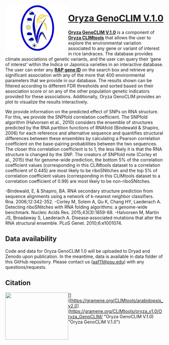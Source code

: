 [<img align="left" width="200" height="150" src="https://github.com/CLIMtools/Oryza_GenoCLIM/blob/main/www/Oryza_GenoCLIM_logo.png">](https://gramene.org/CLIMtools/oryza_v1.0/Oryza_GenoCLIM/ "GenoCLIM")

# [Oryza GenoCLIM V.1.0](https://gramene.org/CLIMtools/oryza_v1.0/Oryza_GenoCLIM/ "Oryza GenoCLIM V.1.0")
[**Oryza GenoCLIM V.1.0**](https://gramene.org/CLIMtools/oryza_v1.0/Oryza_GenoCLIM/ "Oryza GenoCLIM V.1.0") is a component of [**Oryza CLIMtools**](https://gramene.org/CLIMtools/oryza_v1.0/ "**Oryza CLIMtools**") that allows the user to explore the environmental variation associated to any gene or variant of interest in rice landraces. The database provides climate associations of genetic variants, and the user can query their ‘gene of interest’ within the Indica or Japonica varieties in an interactive database. The user can enter any **[RAP gene ID](https://rapdb.dna.affrc.go.jp/index.html "RAP gene ID")** on the search box and retrieve any significant association with any of the more that 400 environmental parameters that we provide in our database. The results shown can be filtered according to different FDR thresholds and sorted based on their association score or on any of the other population genetic indicators provided for these associations. Additionally, Oryza GenoCLIM provides an plot to visualize the results interactively.

We provide information on the predicted effect of SNPs on RNA structure. For this, we provide the SNPfold correlation coefficient. The SNPfold algorithm (Halvorsen et al., 2010) considers the ensemble of structures predicted by the RNA partition functions of RNAfold (Bindewald & Shapiro, 2006) for each reference and alternative sequence and quantifies structural differences between these ensembles by calculating a Pearson correlation coefficient on the base-pairing probabilities between the two sequences. The closer this correlation coefficient is to 1, the less likely it is that the RNA structure is changed by the SNP. The creators of SNPfold note (Corley et al., 2015) that for genome-wide prediction, the bottom 5% of the correlation coefficient values (corresponding in this CLIMtools dataset to a correlation coefficient of 0.445) are most likely to be riboSNitches and the top 5% of correlation coefficient values (corresponding in this CLIMtools dataset to a correlation coefficient of 0.99) are most likely to be non-riboSNitches.


-Bindewald, E, & Shapiro, BA. RNA secondary structure prediction from sequence alignments using a network of k-nearest neighbor classifiers. Rna. 2006;12:342-352.
-Corley M, Solem A, Qu K, Chang HY, Laederach A. Detecting riboSNitches with RNA folding algorithms: a genome-wide benchmark. Nucleic Acids Res. 2015;43(3):1859-68.
-Halvorsen M, Martin JS, Broadaway S, Laederach A. Disease‐associated mutations that alter the RNA structural ensemble. PLoS Genet. 2010;6:e1001074.


## Data availability
Code and data for Oryza GenoCLIM 1.0 will be uploaded to Dryad and Zenodo upon publication. In the meantime, data is available in data folder of this GitHub repository. Please contact us (aaf11@psu.edu) with any questions/requests.


## Citation


[<img align="left" width="200" height="150" src="[https://github.com/CLIMtools/GenoCLIM-V2/blob/main/screenshot1.png](https://github.com/CLIMtools/Oryza_GenoCLIM/blob/main/www/screenshot1.png)">]([https://gramene.org/CLIMtools/arabidopsis_v2.0](https://gramene.org/CLIMtools/oryza_v1.0/Oryza_GenoCLIM/ "Oryza GenoCLIM V.1.0) "Oryza GenoCLIM V.1.0")
